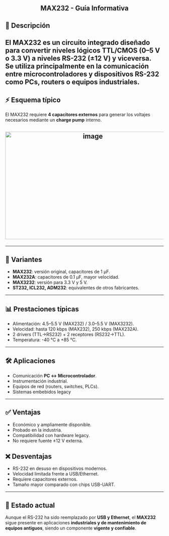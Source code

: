 ## <h2><p align="center"> <b> MAX232 - Guía Informativa  </b> </h2> 

## 📖 Descripción

El MAX232 es un circuito integrado diseñado para convertir niveles lógicos TTL/CMOS (0–5 V o 3.3 V) a niveles RS-232 (±12 V) y viceversa.  
Se utiliza principalmente en la comunicación entre microcontroladores y dispositivos RS-232 como PCs, routers o equipos industriales.
---
## ⚡ Esquema típico
El MAX232 requiere **4 capacitores externos** para generar los voltajes necesarios mediante un **charge pump** interno.
<h2><p align="center"> <b> <img width="541" height="341" alt="image" src="https://github.com/user-attachments/assets/a86e023e-10b6-4458-9f70-cb0b571414f6" /> </b> </h2> 

---
## 🔎 Variantes
- **MAX232**: versión original, capacitores de 1 µF.
- **MAX232A**: capacitores de 0.1 µF, mayor velocidad.
- **MAX3232**: versión para 3.3 V y 5 V.
- **ST232, ICL232, ADM232**: equivalentes de otros fabricantes.
---
## 📊 Prestaciones típicas
- Alimentación: 4.5–5.5 V (MAX232) / 3.0–5.5 V (MAX3232).
- Velocidad: hasta 120 kbps (MAX232), 250 kbps (MAX232A).
- 2 drivers (TTL→RS232) + 2 receptores (RS232→TTL).
- Temperatura: -40 °C a +85 °C.
---
## 🛠️ Aplicaciones
- Comunicación **PC ↔ Microcontrolador**.
- Instrumentación industrial.
- Equipos de red (routers, switches, PLCs).
- Sistemas embebidos legacy
---
## ✅ Ventajas
- Económico y ampliamente disponible.
- Probado en la industria.
- Compatibilidad con hardware legacy.
- No requiere fuente ±12 V externa.
## ❌ Desventajas
- RS-232 en desuso en dispositivos modernos.
- Velocidad limitada frente a USB/Ethernet.
- Requiere capacitores externos.
- Tamaño mayor comparado con chips USB-UART.
---
## 📌 Estado actual
Aunque el RS-232 ha sido reemplazado por **USB y Ethernet**, el **MAX232** sigue presente en aplicaciones **industriales y de mantenimiento de equipos antiguos**, siendo un componente **vigente y confiable**.
